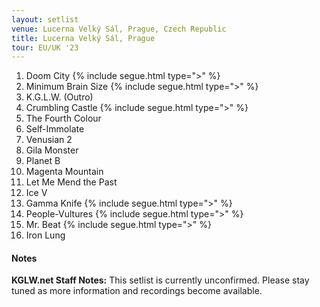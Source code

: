 ```yaml
---
layout: setlist
venue: Lucerna Velký Sál, Prague, Czech Republic
title: Lucerna Velký Sál, Prague
tour: EU/UK '23
---
```


1. Doom City {% include segue.html type=">" %}
2. Minimum Brain Size {% include segue.html type=">" %}
3. K.G.L.W. (Outro)
4. Crumbling Castle {% include segue.html type=">" %}
5. The Fourth Colour
6. Self-Immolate
7. Venusian 2
8. Gila Monster
9. Planet B
10. Magenta Mountain
11. Let Me Mend the Past
12. Ice V
13. Gamma Knife {% include segue.html type=">" %}
14. People-Vultures {% include segue.html type=">" %}
15. Mr. Beat {% include segue.html type=">" %}
16. Iron Lung

<!--snippet-->

#### Notes

**KGLW.net Staff Notes:**
This setlist is currently unconfirmed. Please stay tuned as more information and recordings become available.
